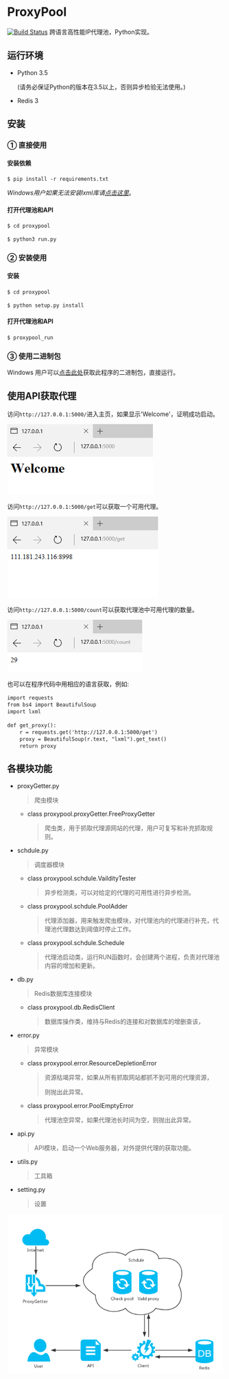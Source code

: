 # ProxyPool
[![Build Status](https://travis-ci.org/WiseDoge/ProxyPool.svg?branch=master)](https://travis-ci.org/WiseDoge/ProxyPool)
跨语言高性能IP代理池，Python实现。

## 运行环境

* Python 3.5

  (请务必保证Python的版本在3.5以上，否则异步检验无法使用。)

* Redis 3

## 安装

### ① 直接使用

#### 安装依赖

`$ pip install -r requirements.txt`

*Windows用户如果无法安装lxml库请[点击这里](http://www.lfd.uci.edu/~gohlke/pythonlibs/)*。

#### 打开代理池和API

`$ cd proxypool`

`$ python3 run.py `

### ② 安装使用

#### 安装

`$ cd proxypool`

`$ python setup.py install`

#### 打开代理池和API

`$ proxypool_run`

### ③ 使用二进制包

Windows 用户可以[点击此处](http://pan.baidu.com/s/1c1XsVEo)获取此程序的二进制包，直接运行。

## 使用API获取代理

访问`http://127.0.0.1:5000/`进入主页，如果显示'Welcome'，证明成功启动。

![pic](docs/1.png)

访问`http://127.0.0.1:5000/get`可以获取一个可用代理。  

![pic](docs/3.png)

访问`http://127.0.0.1:5000/count`可以获取代理池中可用代理的数量。  

![pic](docs/2.png)

也可以在程序代码中用相应的语言获取，例如:

```
import requests
from bs4 import BeautifulSoup
import lxml

def get_proxy():
    r = requests.get('http://127.0.0.1:5000/get')
    proxy = BeautifulSoup(r.text, "lxml").get_text()
    return proxy
```

## 各模块功能

* proxyGetter.py

  > 爬虫模块

  * class proxypool.proxyGetter.FreeProxyGetter

    > 爬虫类，用于抓取代理源网站的代理，用户可复写和补充抓取规则。

* schdule.py

  > 调度器模块

  * class proxypool.schdule.VaildityTester

    > 异步检测类，可以对给定的代理的可用性进行异步检测。

  * class proxypool.schdule.PoolAdder

    > 代理添加器，用来触发爬虫模块，对代理池内的代理进行补充，代理池代理数达到阈值时停止工作。

  * class proxypool.schdule.Schedule

    > 代理池启动类，运行RUN函数时，会创建两个进程，负责对代理池内容的增加和更新。

* db.py

  > Redis数据库连接模块

  * class proxypool.db.RedisClient

    > 数据库操作类，维持与Redis的连接和对数据库的增删查该，

* error.py

  > 异常模块

  * class proxypool.error.ResourceDepletionError

    > 资源枯竭异常，如果从所有抓取网站都抓不到可用的代理资源，
    >
    > 则抛出此异常。

  * class proxypool.error.PoolEmptyError

    > 代理池空异常，如果代理池长时间为空，则抛出此异常。

* api.py

  > API模块，启动一个Web服务器，对外提供代理的获取功能。

* utils.py

  > 工具箱

* setting.py

  > 设置

![picture](docs/4.png)